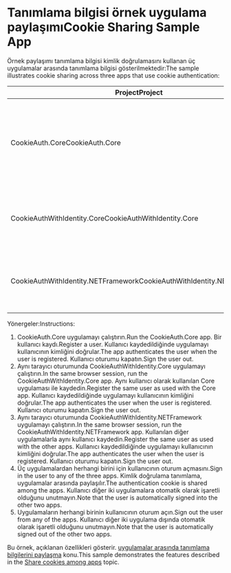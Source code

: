 # <a name="cookie-sharing-sample-app"></a><span data-ttu-id="7f7a6-101">Tanımlama bilgisi örnek uygulama paylaşımı</span><span class="sxs-lookup"><span data-stu-id="7f7a6-101">Cookie Sharing Sample App</span></span>

<span data-ttu-id="7f7a6-102">Örnek paylaşımı tanımlama bilgisi kimlik doğrulamasını kullanan üç uygulamalar arasında tanımlama bilgisi gösterilmektedir:</span><span class="sxs-lookup"><span data-stu-id="7f7a6-102">The sample illustrates cookie sharing across three apps that use cookie authentication:</span></span>

| <span data-ttu-id="7f7a6-103">Project</span><span class="sxs-lookup"><span data-stu-id="7f7a6-103">Project</span></span>                             | <span data-ttu-id="7f7a6-104">Açıklama</span><span class="sxs-lookup"><span data-stu-id="7f7a6-104">Description</span></span> |
| ----------------------------------- | ----------- |
| <span data-ttu-id="7f7a6-105">CookieAuth.Core</span><span class="sxs-lookup"><span data-stu-id="7f7a6-105">CookieAuth.Core</span></span>                     | <span data-ttu-id="7f7a6-106">ASP.NET Core Razor sayfalar uygulamasını kullanarak ASP.NET Core kimliği olmadan</span><span class="sxs-lookup"><span data-stu-id="7f7a6-106">ASP.NET Core Razor Pages app without using ASP.NET Core Identity</span></span> |
| <span data-ttu-id="7f7a6-107">CookieAuthWithIdentity.Core</span><span class="sxs-lookup"><span data-stu-id="7f7a6-107">CookieAuthWithIdentity.Core</span></span>         | <span data-ttu-id="7f7a6-108">ASP.NET Core kimliği ile ASP.NET Core MVC uygulaması</span><span class="sxs-lookup"><span data-stu-id="7f7a6-108">ASP.NET Core MVC app with ASP.NET Core Identity</span></span> |
| <span data-ttu-id="7f7a6-109">CookieAuthWithIdentity.NETFramework</span><span class="sxs-lookup"><span data-stu-id="7f7a6-109">CookieAuthWithIdentity.NETFramework</span></span> | <span data-ttu-id="7f7a6-110">ASP.NET Identity ile ASP.NET Framework MVC uygulaması</span><span class="sxs-lookup"><span data-stu-id="7f7a6-110">ASP.NET Framework MVC app with ASP.NET Identity</span></span> |

<span data-ttu-id="7f7a6-111">Yönergeler:</span><span class="sxs-lookup"><span data-stu-id="7f7a6-111">Instructions:</span></span>

1. <span data-ttu-id="7f7a6-112">CookieAuth.Core uygulamayı çalıştırın.</span><span class="sxs-lookup"><span data-stu-id="7f7a6-112">Run the CookieAuth.Core app.</span></span> <span data-ttu-id="7f7a6-113">Bir kullanıcı kaydı.</span><span class="sxs-lookup"><span data-stu-id="7f7a6-113">Register a user.</span></span> <span data-ttu-id="7f7a6-114">Kullanıcı kaydedildiğinde uygulamayı kullanıcının kimliğini doğrular.</span><span class="sxs-lookup"><span data-stu-id="7f7a6-114">The app authenticates the user when the user is registered.</span></span> <span data-ttu-id="7f7a6-115">Kullanıcı oturumu kapatın.</span><span class="sxs-lookup"><span data-stu-id="7f7a6-115">Sign the user out.</span></span>
1. <span data-ttu-id="7f7a6-116">Aynı tarayıcı oturumunda CookieAuthWithIdentity.Core uygulamayı çalıştırın.</span><span class="sxs-lookup"><span data-stu-id="7f7a6-116">In the same browser session, run the CookieAuthWithIdentity.Core app.</span></span> <span data-ttu-id="7f7a6-117">Aynı kullanıcı olarak kullanılan Core uygulaması ile kaydedin.</span><span class="sxs-lookup"><span data-stu-id="7f7a6-117">Register the same user as used with the Core app.</span></span> <span data-ttu-id="7f7a6-118">Kullanıcı kaydedildiğinde uygulamayı kullanıcının kimliğini doğrular.</span><span class="sxs-lookup"><span data-stu-id="7f7a6-118">The app authenticates the user when the user is registered.</span></span> <span data-ttu-id="7f7a6-119">Kullanıcı oturumu kapatın.</span><span class="sxs-lookup"><span data-stu-id="7f7a6-119">Sign the user out.</span></span>
1. <span data-ttu-id="7f7a6-120">Aynı tarayıcı oturumunda CookieAuthWithIdentity.NETFramework uygulamayı çalıştırın.</span><span class="sxs-lookup"><span data-stu-id="7f7a6-120">In the same browser session, run the CookieAuthWithIdentity.NETFramework app.</span></span> <span data-ttu-id="7f7a6-121">Kullanılan diğer uygulamalarla aynı kullanıcı kaydedin.</span><span class="sxs-lookup"><span data-stu-id="7f7a6-121">Register the same user as used with the other apps.</span></span> <span data-ttu-id="7f7a6-122">Kullanıcı kaydedildiğinde uygulamayı kullanıcının kimliğini doğrular.</span><span class="sxs-lookup"><span data-stu-id="7f7a6-122">The app authenticates the user when the user is registered.</span></span> <span data-ttu-id="7f7a6-123">Kullanıcı oturumu kapatın.</span><span class="sxs-lookup"><span data-stu-id="7f7a6-123">Sign the user out.</span></span>
1. <span data-ttu-id="7f7a6-124">Üç uygulamalardan herhangi birini için kullanıcının oturum açmasını.</span><span class="sxs-lookup"><span data-stu-id="7f7a6-124">Sign in the user to any of the three apps.</span></span> <span data-ttu-id="7f7a6-125">Kimlik doğrulama tanımlama, uygulamalar arasında paylaşılır.</span><span class="sxs-lookup"><span data-stu-id="7f7a6-125">The authentication cookie is shared among the apps.</span></span> <span data-ttu-id="7f7a6-126">Kullanıcı diğer iki uygulamalara otomatik olarak işaretli olduğunu unutmayın.</span><span class="sxs-lookup"><span data-stu-id="7f7a6-126">Note that the user is automatically signed into the other two apps.</span></span>
1. <span data-ttu-id="7f7a6-127">Uygulamaların herhangi birinin kullanıcının oturum açın.</span><span class="sxs-lookup"><span data-stu-id="7f7a6-127">Sign out the user from any of the apps.</span></span> <span data-ttu-id="7f7a6-128">Kullanıcı diğer iki uygulama dışında otomatik olarak işaretli olduğunu unutmayın.</span><span class="sxs-lookup"><span data-stu-id="7f7a6-128">Note that the user is automatically signed out of the other two apps.</span></span>

<span data-ttu-id="7f7a6-129">Bu örnek, açıklanan özellikleri gösterir. [uygulamalar arasında tanımlama bilgilerini paylaşma](https://docs.microsoft.com/aspnet/core/security/cookie-sharing) konu.</span><span class="sxs-lookup"><span data-stu-id="7f7a6-129">This sample demonstrates the features described in the [Share cookies among apps](https://docs.microsoft.com/aspnet/core/security/cookie-sharing) topic.</span></span>
